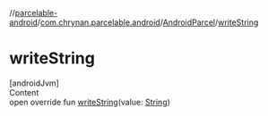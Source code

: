//[parcelable-android](../../../index.md)/[com.chrynan.parcelable.android](../index.md)/[AndroidParcel](index.md)/[writeString](write-string.md)



# writeString  
[androidJvm]  
Content  
open override fun [writeString](write-string.md)(value: [String](https://kotlinlang.org/api/latest/jvm/stdlib/kotlin/-string/index.html))  



